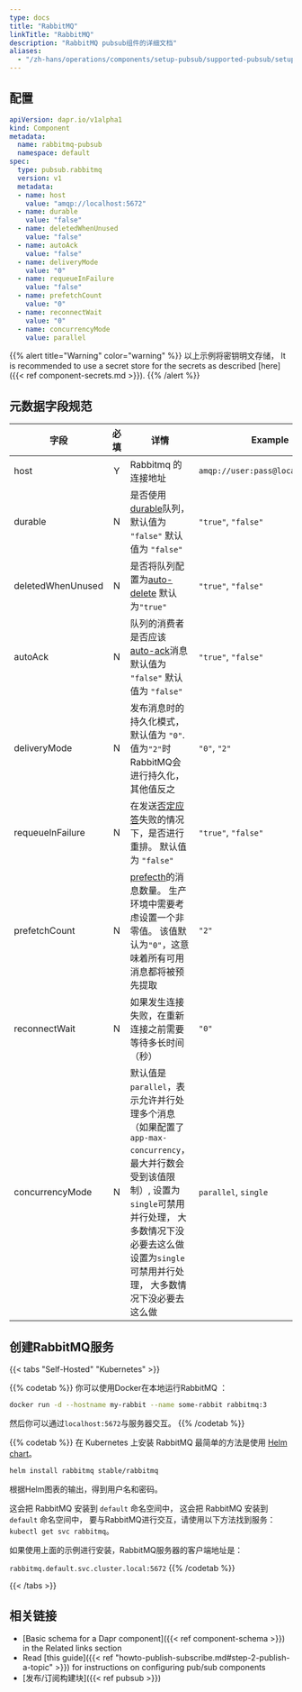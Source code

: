 ```yaml
---
type: docs
title: "RabbitMQ"
linkTitle: "RabbitMQ"
description: "RabbitMQ pubsub组件的详细文档"
aliases:
  - "/zh-hans/operations/components/setup-pubsub/supported-pubsub/setup-rabbitmq/"
---
```


## 配置

```yaml
apiVersion: dapr.io/v1alpha1
kind: Component
metadata:
  name: rabbitmq-pubsub
  namespace: default
spec:
  type: pubsub.rabbitmq
  version: v1
  metadata:
  - name: host
    value: "amqp://localhost:5672"
  - name: durable
    value: "false"
  - name: deletedWhenUnused
    value: "false"
  - name: autoAck
    value: "false"
  - name: deliveryMode
    value: "0"
  - name: requeueInFailure
    value: "false"
  - name: prefetchCount
    value: "0"
  - name: reconnectWait
    value: "0"
  - name: concurrencyMode
    value: parallel
```
{{% alert title="Warning" color="warning" %}}
以上示例将密钥明文存储， It is recommended to use a secret store for the secrets as described [here]({{< ref component-secrets.md >}}).
{{% /alert %}}

## 元数据字段规范

| 字段                | 必填 | 详情                                                                                                                                        | Example                           |
| ----------------- |:--:| ----------------------------------------------------------------------------------------------------------------------------------------- | --------------------------------- |
| host              | Y  | Rabbitmq 的连接地址                                                                                                                            | `amqp://user:pass@localhost:5672` |
| durable           | N  | 是否使用[durable](https://www.rabbitmq.com/queues.html#durability)队列， 默认值为 `"false"` 默认值为 `"false"`                                           | `"true"`, `"false"`               |
| deletedWhenUnused | N  | 是否将队列配置为[auto-delete](https://www.rabbitmq.com/queues.html) 默认为`"true"`                                                                   | `"true"`, `"false"`               |
| autoAck           | N  | 队列的消费者是否应该[auto-ack](https://www.rabbitmq.com/confirms.html)消息 默认值为 `"false"` 默认值为 `"false"`                                              | `"true"`, `"false"`               |
| deliveryMode      | N  | 发布消息时的持久化模式， 默认值为 `"0"`. 值为`"2"`时RabbitMQ会进行持久化，其他值反之                                                                                     | `"0"`, `"2"`                      |
| requeueInFailure  | N  | 在发送[否定应答](https://www.rabbitmq.com/nack.html)失败的情况下，是否进行重排。 默认值为 `"false"`                                                                | `"true"`, `"false"`               |
| prefetchCount     | N  | [prefecth](https://www.rabbitmq.com/consumer-prefetch.html)的消息数量。 生产环境中需要考虑设置一个非零值。 该值默认为`"0"`，这意味着所有可用消息都将被预先提取                          | `"2"`                             |
| reconnectWait     | N  | 如果发生连接失败，在重新连接之前需要等待多长时间（秒）                                                                                                               | `"0"`                             |
| concurrencyMode   | N  | 默认值是`parallel`，表示允许并行处理多个消息（如果配置了`app-max-concurrency`，最大并行数会受到该值限制）, 设置为`single`可禁用并行处理， 大多数情况下没必要去这么做 设置为`single`可禁用并行处理， 大多数情况下没必要去这么做 | `parallel`, `single`              |


## 创建RabbitMQ服务

{{< tabs "Self-Hosted" "Kubernetes" >}}

{{% codetab %}}
你可以使用Docker在本地运行RabbitMQ ：

```bash
docker run -d --hostname my-rabbit --name some-rabbit rabbitmq:3
```

然后你可以通过`localhost:5672`与服务器交互。
{{% /codetab %}}

{{% codetab %}}
在 Kubernetes 上安装 RabbitMQ 最简单的方法是使用 [Helm chart](https://github.com/helm/charts/tree/master/stable/rabbitmq)。

```bash
helm install rabbitmq stable/rabbitmq
```

根据Helm图表的输出，得到用户名和密码。

这会把 RabbitMQ 安装到 `default` 命名空间中， 这会把 RabbitMQ 安装到 `default` 命名空间中， 要与RabbitMQ进行交互，请使用以下方法找到服务：`kubectl get svc rabbitmq`。

如果使用上面的示例进行安装，RabbitMQ服务器的客户端地址是：

`rabbitmq.default.svc.cluster.local:5672`
{{% /codetab %}}

{{< /tabs >}}


## 相关链接
- [Basic schema for a Dapr component]({{< ref component-schema >}}) in the Related links section
- Read [this guide]({{< ref "howto-publish-subscribe.md#step-2-publish-a-topic" >}}) for instructions on configuring pub/sub components
- [发布/订阅构建块]({{< ref pubsub >}})

